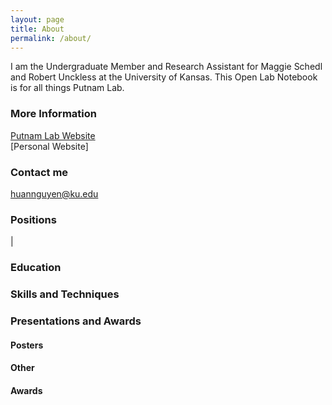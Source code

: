 ```yaml
---
layout: page
title: About
permalink: /about/
---
```


I am the Undergraduate Member and Research Assistant for Maggie Schedl and Robert Unckless at the University of Kansas. This Open Lab Notebook is for all things Putnam Lab.



### More Information

[Putnam Lab Website](http://putnamlab.com/)  
[Personal Website]

### Contact me

[huannguyen@ku.edu](mailto:huannguyen@ku.edu)


### Positions

|
### Education




###  Skills and Techniques




### Presentations and Awards

#### Posters


#### Other


#### Awards

